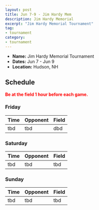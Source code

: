 ```yaml
---
layout: post
title: Jun 7-9 - Jim Hardy Mem
description: Jim Hardy Memorial
excerpt: "Jim Hardy Memorial Tournament"
tag:
- tournament
category:
- tournament
---
```

* **Name:** Jim Hardy Memorial Tournament
* **Dates:** Jun 7 - Jun 9
* **Location:** Hudson, NH

## Schedule
**<span style="color:red">Be at the field 1 hour before each game.</span>**

### Friday

| Time | Opponent | Field |
|:---  |:---      |:---   |
| tbd  | tbd      | dbd  |


### Saturday

| Time | Opponent | Field |
|:---  |:---      |:---   |
| tbd  | tbd      | tbd  |


### Sunday

| Time | Opponent | Field |
|:---  |:---      |:---   |
| tbd  | tbd      | tbd  |



